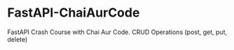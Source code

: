 # FastAPI-ChaiAurCode
FastAPI Crash Course with Chai Aur Code. CRUD Operations (post, get, put, delete)
